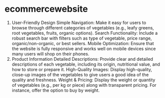 # ecommercewebsite
1. User-Friendly Design
Simple Navigation: Make it easy for users to browse through different categories of vegetables (e.g., leafy greens, root vegetables, fruits, organic options).
Search Functionality: Include a robust search bar with filters such as type of vegetable, price range, organic/non-organic, or best sellers.
Mobile Optimization: Ensure that the website is fully responsive and works well on mobile devices since many users will shop on their phones.
2. Product Information
Detailed Descriptions: Provide clear and detailed descriptions of each vegetable, including its origin, nutritional value, and how to store or prepare it.
High-Quality Images: Display high-quality, close-up images of the vegetables to give users a good idea of the quality and freshness.
Weight & Pricing: Display the weight or quantity of vegetables (e.g., per kg or piece) along with transparent pricing. For instance, offer the option to buy by weight.
